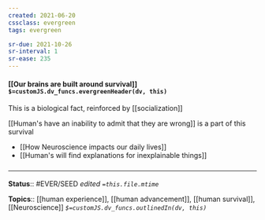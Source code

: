 ```yaml
---
created: 2021-06-20
cssclass: evergreen
tags: evergreen

sr-due: 2021-10-26
sr-interval: 1
sr-ease: 235
---
```


#### [[Our brains are built around survival]] `$=customJS.dv_funcs.evergreenHeader(dv, this)`

This is a biological fact, reinforced by [[socialization]]

[[Human's have an inability to admit that they are wrong]] is a part of this survival
- [[How Neuroscience impacts our daily lives]]
- [[Human's will find explanations for inexplainable things]]

### <hr class="footnote"/>

**Status**:: #EVER/SEED
*edited `=this.file.mtime`*

**Topics**:: [[human experience]], [[human advancement]], [[human survival]], [[Neuroscience]] 
*`$=customJS.dv_funcs.outlinedIn(dv, this)`*

